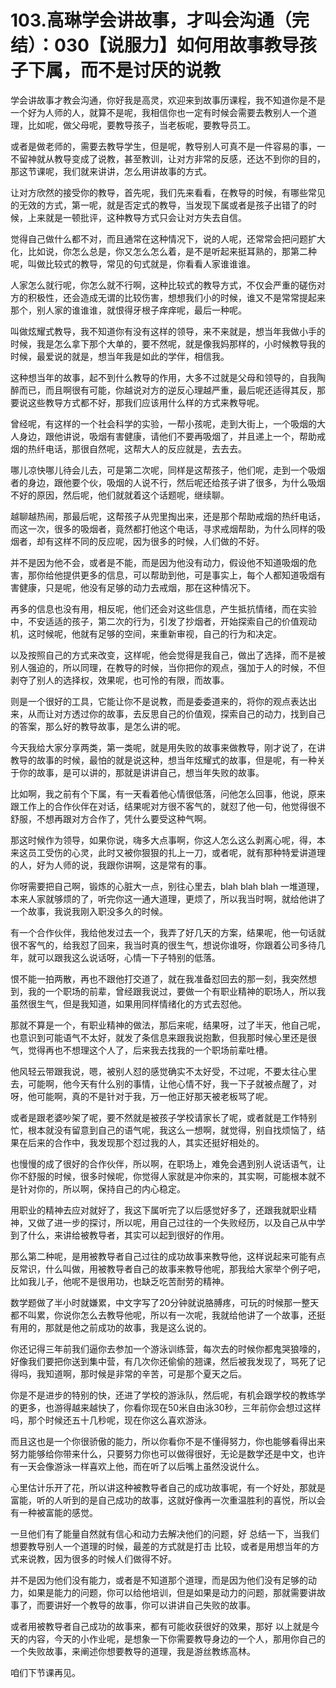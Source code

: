 # 103.高琳学会讲故事，才叫会沟通（完结）：030【说服力】如何用故事教导孩子下属，而不是讨厌的说教

学会讲故事才教会沟通，你好我是高灵，欢迎来到故事历课程，我不知道你是不是一个好为人师的人，就算不是呢，我相信你也一定有时候会需要去教别人一个道理，比如呢，做父母呢，要教导孩子，当老板呢，要教导员工。

或者是做老师的，需要去教导学生，但是呢，教导别人可真不是一件容易的事，一不留神就从教导变成了说教，甚至教训，让对方非常的反感，还达不到你的目的，那这节课呢，我们就来讲讲，怎么用讲故事的方式。

让对方欣然的接受你的教导，首先呢，我们先来看看，在教导的时候，有哪些常见的无效的方式，第一呢，就是否定式的教导，当发现下属或者是孩子出错了的时候，上来就是一顿批评，这种教导方式只会让对方失去自信。

觉得自己做什么都不对，而且通常在这种情况下，说的人呢，还常常会把问题扩大化，比如说，你怎么总是，你又怎么怎么着，是不是听起来挺耳熟的，那第二种呢，叫做比较式的教导，常见的句式就是，你看看人家谁谁谁。

人家怎么就行呢，你怎么就不行啊，这种比较式的教导方式，不仅会严重的磋伤对方的积极性，还会造成无谓的比较伤害，想想我们小的时候，谁又不是常常提起来那个，别人家的谁谁谁，就恨得牙根子痒痒呢，最后一种呢。

叫做炫耀式教导，我不知道你有没有这样的领导，来不来就是，想当年我做小手的时候，我是怎么拿下那个大单的，要不然呢，就是像我妈那样的，小时候教导我的时候，最爱说的就是，想当年我是如此的学伴，相信我。

这种想当年的故事，起不到什么教导的作用，大多不过就是父母和领导的，自我陶醉而已，而且啊很有可能，你越说对方的逆反心理越严重，最后呢还适得其反，那要说这些教导方式都不好，那我们应该用什么样的方式来教导呢。

曾经呢，有这样的一个社会科学的实验，一帮小孩呢，走到大街上，一个吸烟的大人身边，跟他讲说，吸烟有害健康，请他们不要再吸烟了，并且递上一个，帮助戒烟的热纤电话，那很自然呢，这帮大人的反应就是，去去去。

哪儿凉快哪儿待会儿去，可是第二次呢，同样是这帮孩子，他们呢，走到一个吸烟者的身边，跟他要个伙，吸烟的人说不行，然后呢还给孩子讲了很多，为什么吸烟不好的原因，然后呢，他们就就着这个话题呢，继续聊。

越聊越热闹，那最后呢，这帮孩子从兜里掏出来，还是那个帮助戒烟的热纤电话，而这一次，很多的吸烟者，竟然都打他这个电话，寻求戒烟帮助，为什么同样的吸烟者，却有这样不同的反应呢，因为很多的时候，人们做的不好。

并不是因为他不会，或者是不能，而是因为他没有动力，假设他不知道吸烟的危害，那你给他提供更多的信息，可以帮助到他，可是事实上，每个人都知道吸烟有害健康，只是呢，他没有足够的动力去戒烟，那在这种情况下。

再多的信息也没有用，相反呢，他们还会对这些信息，产生抵抗情绪，而在实验中，不安适适的孩子，第二次的行为，引发了抄烟者，开始探索自己的价值观动机，这时候呢，他就有足够的空间，来重新审视，自己的行为和决定。

以及按照自己的方式来改变，这样呢，他会觉得是我自己，做出了选择，而不是被别人强迫的，所以同理，在教导的时候，当你把你的观点，强加于人的时候，不但剥夺了别人的选择权，效果呢，也可怜的有限，而故事。

则是一个很好的工具，它能让你不是说教，而是委委道来的，将你的观点表达出来，从而让对方透过你的故事，去反思自己的价值观，探索自己的动力，找到自己的答案，那么好的教导故事，是怎么讲的呢。

今天我给大家分享两类，第一类呢，就是用失败的故事来做教导，刚才说了，在讲教导的故事的时候，最怕的就是说这种，想当年炫耀式的故事，但是呢，有一种关于你的故事，是可以讲的，那就是讲讲自己，想当年失败的故事。

比如啊，我之前有个下属，有一天看着他心情很低落，问他怎么回事，他说，原来跟工作上的合作伙伴在对话，结果呢对方很不客气的，就怼了他一句，他觉得很不舒服，不想再跟对方合作了，凭什么要受这种气啊。

那这时候作为领导，如果你说，嗨多大点事啊，你这人怎么这么剥离心呢，得，本来这员工受伤的心灵，此时又被你狠狠的扎上一刀，或者呢，就有那种特爱讲道理的人，好为人师的说，我跟你讲啊，这是常有的事。

你呀需要把自己啊，锻炼的心脏大一点，别往心里去，blah blah blah 一堆道理，本来人家就够烦的了，听完你这一通大道理，更烦了，所以我当时啊，就给他讲了一个故事，我说我刚入职没多久的时候。

有一个合作伙伴，我给他发过去一个，我弄了好几天的方案，结果呢，他一句话就很不客气的，给我怼了回来，我当时真的很生气，想说你谁呀，你跟着公司多待几年，就可以跟我这么说话呀，心情一下子特别的低落。

恨不能一拍两散，再也不跟他打交道了，就在我准备怼回去的那一刻，我突然想到，我的一个职场的前辈，曾经跟我说过，要做一个有职业精神的职场人，所以我虽然很生气，但是我知道，如果用同样情绪化的方式去怼他。

那就不算是一个，有职业精神的做法，那后来呢，结果呀，过了半天，他自己呢，也意识到可能语气不太好，就发了条信息来跟我说抱歉，但我那时候心里还是很气，觉得再也不想理这个人了，后来我去找我的一个职场前辈吐槽。

他风轻云带跟我说，嗯，被别人怼的感觉确实不太好受，不过呢，不要太往心里去，可能啊，他今天有什么别的事情，让他心情不好，我一下子就被点醒了，对呀，他可能啊，真的不是针对于我，万一他正好那天被老板骂了呢。

或者是跟老婆吵架了呢，要不然就是被孩子学校请家长了呢，或者就是工作特别忙，根本就没有留意到自己的语气呢，我这么一想啊，就觉得，别自找烦恼了，结果在后来的合作中，我发现那个怼过我的人，其实还挺好相处的。

也慢慢的成了很好的合作伙伴，所以啊，在职场上，难免会遇到别人说话语气，让你不舒服的时候，很多时候呢，你觉得人家就是冲你来的，其实啊，可能根本就不是针对你的，所以啊，保持自己的内心稳定。

用职业的精神去应对就好了，我这下属听完了以后感觉好多了，还跟我就职业精神，又做了进一步的探讨，所以呢，用自己过往的一个失败经历，以及自己从中学到了什么，来讲给被教导者，其实可以起到很好的作用。

那么第二种呢，是用被教导者自己过往的成功故事来教导他，这样说起来可能有点反常识，什么叫做，用被教导者自己的故事来教导他呢，那我给大家举个例子吧，比如我儿子，他呢不是很用功，也缺乏吃苦耐劳的精神。

数学题做了半小时就嫌累，中文字写了20分钟就说胳膊疼，可玩的时候那一整天都不叫累，你说你怎么去教导他呢，所以有一次呢，我就给他讲了一个故事，还挺有用的，那就是他之前成功的故事，我是这么说的。

你还记得三年前我们逼你去参加一个游泳训练营，每次去的时候你都鬼哭狼嚎的，好像我们要把你送到集中营，有几次你还偷偷的翘课，然后被我发现了，骂死了记得吗，我知道啊，那时候是非常的辛苦，可是那个夏天之后。

你是不是进步的特别的快，还进了学校的游泳队，然后呢，有机会跟学校的教练学的更多，也游得越来越快了，你看你现在50米自由泳30秒，三年前你会想过这样吗，那个时候还五十几秒呢，现在你这么喜欢游泳。

而且这也是一个你很骄傲的能力，所以你看你不是不懂得努力，你也能够看得出来努力能够给你带来什么，只要努力你也可以做得很好，无论是数学还是中文，也许有一天会像游泳一样喜欢上他，而在听了以后嘴上虽然没说什么。

心里估计乐开了花，所以讲这种被教导者自己的成功故事呢，有一个好处，那就是富能，听的人听到的是自己成功的故事，这就好像再一次重温胜利的喜悦，所以会有一种被富能的感觉。

一旦他们有了能量自然就有信心和动力去解决他们的问题，好 总结一下，当我们想要教导别人一个道理的时候，最差的方式就是打击 比较，或者是用想当年的方式来说教，因为很多的时候人们做得不好。

并不是因为他们没有能力，或者是不知道那个道理，而是因为他们没有足够的动力，如果是能力的问题，你可以给他培训，但是如果是动力的问题，那就需要讲故事了，而要讲好一个教导的故事，你可以讲讲自己失败的故事。

或者用被教导者自己成功的故事来，都有可能收获很好的效果，那好 以上就是今天的内容，今天的小作业呢，是想象一下你需要教导身边的一个人，那用你自己的一个失败故事，来阐述你想要教导的道理，我是游丝教练高林。

咱们下节课再见。